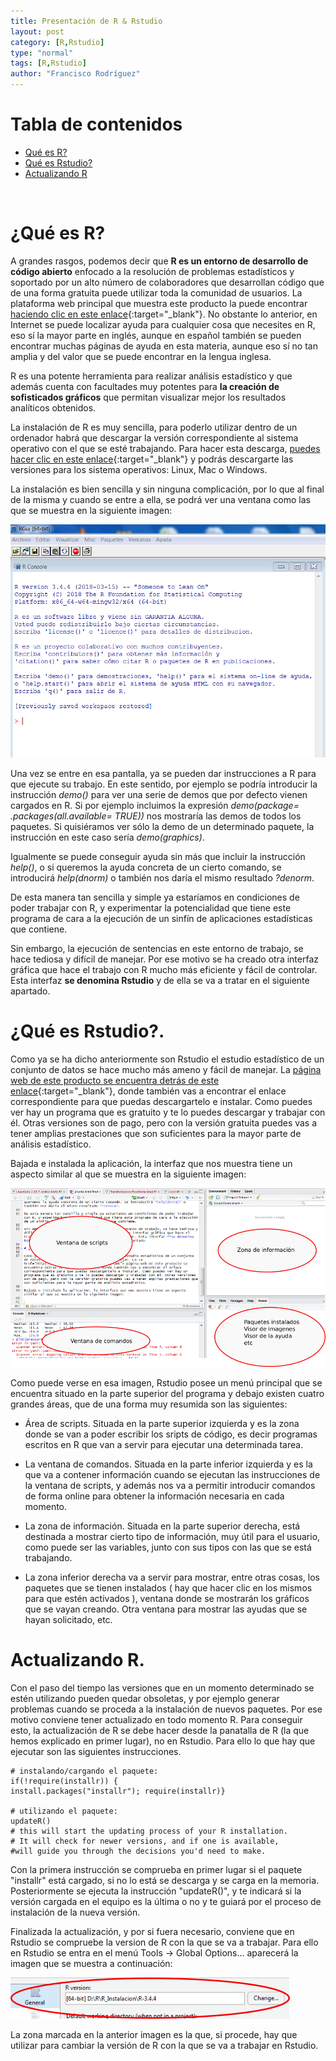 ```yaml
---
title: Presentación de R & Rstudio
layout: post
category: [R,Rstudio]
type: "normal"
tags: [R,Rstudio]
author: "Francisco Rodríguez"
---
```



# Tabla de contenidos
<ul>
<li><a href="#QueEsR">Qué es R?</a> </li>
<li><a href="#QueEsRstudio">Qué es Rstudio?</a> </li>
<li> <a href="#actualizarR"> Actualizando R </a></li>
</ul>
<br>

<a name="QueEsR"></a>
# ¿Qué es R?


A grandes rasgos, podemos decir que **R es un entorno de desarrollo de código abierto** enfocado a la resolución de problemas estadísticos y soportado por un alto número de colaboradores que desarrollan código que de una forma gratuita puede utilizar toda la comunidad de usuarios. La plataforma web principal que muestra este producto la puede encontrar  [haciendo clic en este enlace](https://www.r-project.org/){:target="_blank"}. No obstante lo anterior, en Internet se puede localizar ayuda para cualquier cosa que necesites en R, eso sí la mayor parte en inglés, aunque en español también se pueden encontrar muchas páginas de ayuda en esta materia, aunque eso sí no tan amplia y del valor que se puede encontrar en la lengua inglesa.

R es una potente herramienta para realizar análisis estadístico y que además cuenta con facultades muy potentes para **la creación de sofisticados gráficos** que permitan visualizar mejor los resultados analíticos obtenidos.

La instalación de R es muy sencilla, para poderlo utilizar dentro de un ordenador habrá que descargar la versión correspondiente al sistema operativo con el que se esté trabajando. Para hacer esta descarga,  [puedes hacer clic en este enlace](https://cloud.r-project.org/){:target="_blank"}  y podrás descargarte las versiones para los sistema operativos: Linux, Mac o Windows.

La instalación es bien sencilla y sin ninguna complicación, por lo que al final de la misma y cuando se entre a ella, se podrá ver una ventana como las que se muestra en la siguiente imagen:

![Pantalla de R](./img/R/R_Gui.PNG)

Una vez se entre en esa pantalla, ya se pueden dar instrucciones a R para que ejecute su trabajo. En este sentido, por ejemplo se podría introducir la instrucción *demo()* para ver una serie de demos que por defecto vienen cargados en R. Si por ejemplo incluimos la expresión *demo(package= .packages(all.available= TRUE))* nos mostraría las demos de todos los paquetes. Si quisiéramos ver sólo la demo de un determinado paquete, la instrucción en este caso sería *demo(graphics)*.

Igualmente se puede conseguir ayuda sin más que incluir la instrucción *help()*, o si queremos la ayuda concreta de un cierto comando, se introducirá *help(dnorm)* o también nos daría el mismo resultado *?denorm*.

De esta manera tan sencilla y simple ya estaríamos en condiciones de poder trabajar con R, y experimentar la potencialidad que tiene este programa de cara a la ejecución de un sinfín de aplicaciones estadísticas que contiene.

Sin embargo, la ejecución de sentencias en este entorno de trabajo, se hace tediosa y difícil de manejar. Por ese motivo se ha creado otra interfaz gráfica que hace el trabajo con R mucho más eficiente y fácil de controlar. Esta interfaz **se denomina Rstudio** y de ella se va a tratar en el siguiente apartado.

<a name="QueEsRstudio"></a>
# ¿Qué es Rstudio?.


Como ya se ha dicho anteriormente son Rstudio el estudio estadístico de un conjunto de datos se hace mucho más ameno y fácil de manejar. La  [página web de este producto se encuentra detrás de este enlace](https://www.rstudio.com/){:target="_blank"}, donde también vas a encontrar el enlace correspondiente para que puedas descargartelo e instalar. Como puedes ver hay un programa que es gratuito y te lo puedes descargar y trabajar con él. Otras versiones son de pago, pero con la versión gratuita puedes vas a tener amplias prestaciones que son suficientes para la mayor parte de análisis estadístico.

Bajada e instalada la aplicación, la interfaz que nos muestra tiene un aspecto similar al que se muestra en la siguiente imagen:

![Rstudio GUI](./img/R/Rstudio_Gui.PNG)

Como puede verse en esa imagen, Rstudio posee un menú principal que se encuentra situado en la parte superior del programa y debajo existen cuatro grandes áreas, que de una forma muy resumida son las siguientes:

-   Área de scripts. Situada en la parte superior izquierda y es la zona donde se van a poder escribir los sripts de código, es decir programas escritos en R que van a servir para ejecutar una determinada tarea.

-   La ventana de comandos. Situada en la parte inferior izquierda y es la que va a contener información cuando se ejecutan las instrucciones de la ventana de scripts, y además nos va a permitir introducir comandos de forma online para obtener la información necesaria en cada momento.

-   La zona de información. Situada en la parte superior derecha, está destinada a mostrar cierto tipo de información, muy útil para el usuario, como puede ser las variables, junto con sus tipos con las que se está trabajando.

-   La zona inferior derecha va a servir para mostrar, entre otras cosas, los paquetes que se tienen instalados ( hay que hacer clic en los mismos para que estén activados ), ventana donde se mostrarán los gráficos que se vayan creando. Otra ventana para mostrar las ayudas que se hayan solicitado, etc.

<a name="actualizarR"></a>
# Actualizando R.

Con el paso del tiempo las versiones que en un momento determinado se estén utilizando pueden quedar obsoletas, y por ejemplo generar problemas cuando se proceda a la instalación de nuevos paquetes. Por ese motivo conviene tener actualizado en todo momento R. Para conseguir esto, la actualización de R se debe hacer desde la panatalla de R (la que hemos explicado en primer lugar), no en Rstudio. Para ello lo que hay que ejecutar son las siguientes instrucciones.

```
# instalando/cargando el paquete:
if(!require(installr)) {
install.packages("installr"); require(installr)} 
 
# utilizando el paquete:
updateR() 
# this will start the updating process of your R installation. 
# It will check for newer versions, and if one is available, 
#will guide you through the decisions you'd need to make.
```

Con la primera instrucción se comprueba en primer lugar si el paquete "installr" está cargado, si no lo está se descarga y se carga en la memoria. Posteriormente se ejecuta la instrucción "updateR()", y te indicará si la versión cargada en el equipo es la última o no y te guiará por el proceso de instalación de la nueva versión.

Finalizada la actualización, y por si fuera necesario, conviene que en Rstudio se compruebe la version de R con la que se va a trabajar. Para ello en Rstudio se entra en el menú Tools -&gt; Global Options... aparecerá la imagen que se muestra a continuación:

![actualizar versión de R](./img/R/Actualizar.PNG)

La zona marcada en la anterior imagen es la que, si procede, hay que utilizar para cambiar la versión de R con la que se va a trabajar en Rstudio.
